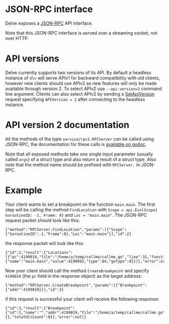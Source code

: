 # JSON-RPC interface

Delve exposes a [JSON-RPC](https://www.jsonrpc.org/specification_v1) API interface. 

Note that this JSON-RPC interface is served over a streaming socket, *not* over HTTP.

# API versions

Delve currently supports two versions of its API. By default a headless instance of `dlv` will serve APIv1 for backward compatibility with old clients, however new clients should use APIv2 as new features will only be made available through version 2. To select APIv2 use `--api-version=2` command line argument. 
Clients can also select APIv2 by sending a [SetApiVersion](https://godoc.org/github.com/emad-elsaid/delve/service/rpccommon#RPCServer.SetApiVersion) request specifying `APIVersion = 2` after connecting to the headless instance.

# API version 2 documentation

All the methods of the type `service/rpc2.RPCServer` can be called using JSON-RPC, the documentation for these calls is [available on godoc](https://godoc.org/github.com/emad-elsaid/delve/service/rpc2#RPCServer). 

Note that all exposed methods take one single input parameter (usually called `args`) of a struct type and also return a result of a struct type. Also note that the method name should be prefixed with `RPCServer.` in JSON-RPC.

# Example

Your client wants to set a breakpoint on the function `main.main`.
The first step will be calling the method `FindLocation` with `Scope = api.EvalScope{ GoroutineID: -1, Frame: 0}` and `Loc = "main.main"`. The JSON-RPC request packet should look like this:

```
{"method":"RPCServer.FindLocation","params":[{"Scope":{"GoroutineID":-1,"Frame":0},"Loc":"main.main"}],"id":2}
```

the response packet will look like this:

```
{"id":2,"result":{"Locations":[{"pc":4199019,"file":"/home/a/temp/callme/callme.go","line":31,"function":{"name":"main.main","value":4198992,"type":84,"goType":0}}]},"error":null}
```

Now your client should call the method `CreateBreakpoint` and specify `4199019` (the `pc` field in the response object) as the target address:

```
{"method":"RPCServer.CreateBreakpoint","params":[{"Breakpoint":{"addr":4199019}}],"id":3}
```

if this request is successful your client will receive the following response:

```
{"id":3,"result":{"Breakpoint":{"id":1,"name":"","addr":4199019,"file":"/home/a/temp/callme/callme.go","line":31,"functionName":"main.main","Cond":"","continue":false,"goroutine":false,"stacktrace":0,"LoadArgs":null,"LoadLocals":null,"hitCount":{},"totalHitCount":0}},"error":null}
```
